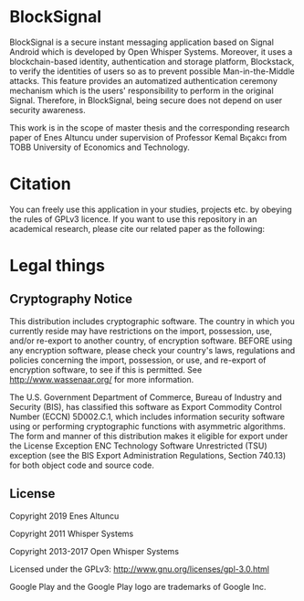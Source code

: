 # BlockSignal

BlockSignal is a secure instant messaging application based on Signal Android which is developed by Open Whisper Systems. Moreover, it uses a blockchain-based identity, authentication and storage platform, Blockstack, to verify the identities of users so as to prevent possible Man-in-the-Middle attacks. This feature provides an automatized authentication ceremony mechanism which is the users' responsibility to perform in the original Signal. Therefore, in BlockSignal, being secure does not depend on user security awareness.

This work is in the scope of master thesis and the corresponding research paper of Enes Altuncu under supervision of Professor Kemal Bıçakcı from TOBB University of Economics and Technology.

# Citation

You can freely use this application in your studies, projects etc. by obeying the rules of GPLv3 licence. If you want to use this repository in an academical research, please cite our related paper as the following:

<ADD PAPER INFO>


# Legal things
## Cryptography Notice

This distribution includes cryptographic software. The country in which you currently reside may have restrictions on the import, possession, use, and/or re-export to another country, of encryption software.
BEFORE using any encryption software, please check your country's laws, regulations and policies concerning the import, possession, or use, and re-export of encryption software, to see if this is permitted.
See <http://www.wassenaar.org/> for more information.

The U.S. Government Department of Commerce, Bureau of Industry and Security (BIS), has classified this software as Export Commodity Control Number (ECCN) 5D002.C.1, which includes information security software using or performing cryptographic functions with asymmetric algorithms.
The form and manner of this distribution makes it eligible for export under the License Exception ENC Technology Software Unrestricted (TSU) exception (see the BIS Export Administration Regulations, Section 740.13) for both object code and source code.

## License

Copyright 2019 Enes Altuncu

Copyright 2011 Whisper Systems

Copyright 2013-2017 Open Whisper Systems

Licensed under the GPLv3: http://www.gnu.org/licenses/gpl-3.0.html

Google Play and the Google Play logo are trademarks of Google Inc.
